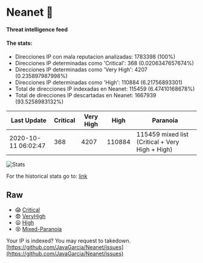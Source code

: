 # Neanet :hocho:
#### Threat intelligence feed
#### The stats:

- Direcciones IP con mala reputacion analizadas: 1783398 (100%)
- Direcciones IP determinadas como 'Critical':  368 (0.0206347657674%)
- Direcciones IP determinadas como 'Very High':  4207 (0.235897987998%)
- Direcciones IP determinadas como 'High':  110884 (6.21756893301)
- Total de direcciones IP indexadas en Neanet:  115459 (6.47410168678%)
- Total de direcciones IP descartadas en Neanet:  1667939 (93.5258983132%)

| Last Update | Critical | Very High | High | Paranoia |
| --- | --- | --- | --- | --- |
| 2020-10-11 06:02:47 | 368 | 4207 | 110884 | 115459 mixed list (Critical + Very High + High)|

![Stats](https://docs.google.com/spreadsheets/d/e/2PACX-1vSnaNMIXVabIpDJjufMlzH7poXnshF3mgd8Is1g9ytUEzVsP5my4Trn8f-xkoLLQ38xpL3HtmUexLo6/pubchart?oid=501124687&format=image)

For the historical stats go to: [link](/stats.csv)
## Raw
- :scream: [Critical](https://raw.githubusercontent.com/JavaGarcia/Neanet/master/blacklists/neanet_critical.txt)
- :fearful: [VeryHigh](https://raw.githubusercontent.com/JavaGarcia/Neanet/master/blacklists/neanet_veryHigh.txtt)
- :frowning: [High](https://raw.githubusercontent.com/JavaGarcia/Neanet/master/blacklists/neanet_high.txt)
- :dizzy_face: [Mixed-Paranoia](https://raw.githubusercontent.com/JavaGarcia/Neanet/master/blacklists/neanet_all.txt)


Your IP is indexed? You may request to takedown. [https://github.com/JavaGarcia/Neanet/issues](https://github.com/JavaGarcia/Neanet/issues)

















































































































































































































































































































































































































































































































































































































































































































































































































































































































































































































































































































































































































































































































































































